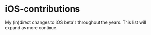 # iOS-contributions
My (in)direct changes to iOS beta's throughout the years.
This list will expand as more continue. 

<!-- I only am missing proof to one due to me doing it on an old AppleID. I have since deleted this one and no longer had access to that account's Feedback Assistant messages. --> <!-- SPOOF THIS -->
